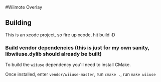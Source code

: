 #Wiimote Overlay


## Building
This is an xcode project, so fire up xcode, hit build :D

### Build vendor dependencies (this is just for my own sanity, libwiiuse.dylib should already be built)
To build the `wiiuse` dependency you'll need to install CMake.

Once installed, enter `vendor/wiiuse-master`, run `cmake .`, run `make wiiuse`
